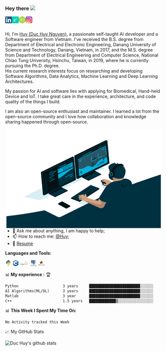 ### Hey there <img src="https://media.giphy.com/media/hvRJCLFzcasrR4ia7z/giphy.gif" width="25px">


<a href="https://www.linkedin.com/in/duc-huy-nguyen-242a69163/">
  <img align="left" alt="Duc Huy's LinkedIN" width="22px" src="images_and_icons/linkedin-logo-copy.png" />
</a>

<a href="https://www.researchgate.net/profile/Duc-Nguyen-162">
  <img align="left" alt="Duc Huy's Research Gate" width="22px" src="images_and_icons/ResearchGateLogo.png" />
</a>

<a href="https://orcid.org/0000-0003-0216-2946">
  <img align="left" alt="Duc Huy's ORCID" width="22px" src="images_and_icons/ORCID_LOGO.png" />
</a>

<a href="https://www.instagram.com/dhuynguyen94/">
  <img align="left" alt="Duc Huy's ORCID" width="22px" src="images_and_icons/new_instagram_logo-1024x1024.jpg" />
</a>
<br>

<br>Hi, I'm [Huy (Duc Huy Nguyen)](https://www.linkedin.com/in/duc-huy-nguyen-242a69163/), a passionate self-taught AI developer and a Software engineer from Vietnam.
I've received the B.S. degree from Department of Electrical and Electronic Engineering, Danang University of Science and Technology, Danang, Vietnam, in 2017, 
and the M.S. degree from Department of Electrical Engineering and Computer Science, National Chiao Tung University, Hsinchu, Taiwan, in 2019, 
where he is currently pursuing the Ph.D. degree.  
His current research interests focus on researching and developing 
Software Algorithms, 
Data Analytics, 
Machine Learning 
and Deep Learning Architectures.
 
My passion for AI and software lies with applying for Biomedical, Hand-held Device and IoT. 
I take great care in the experience, architecture, and code quality of the things I build.

I am also an open-source enthusiast and maintainer. I learned a lot from the open-source community and I love how collaboration and knowledge sharing happened through open-source.


  <img align="right" alt="GIF" src="code.gif?raw=true" width="500" height="320" />
  
- 💬 Ask me about anything, I am happy to help;
- 📫 How to reach me: [@Huy](https://dhuynguyen94.github.io/);
- 📝 [Resume](https://dhuynguyen94.github.io/documents/CV_2021_academic_NGUYENDUCHUY_main.pdf)

**Languages and Tools:**  

<code><img height="20" src="images_and_icons/python_logo.png"></code>
<code><img height="20" src="images_and_icons/cpp_logo.png"></code>
<code><img height="20" src="images_and_icons/MySQL-Logo.wine.png"></code>
<code><img height="20" src="images_and_icons/postgresSQL_logo.png"></code>
<code><img height="20" src="images_and_icons/Icon-Matlab_0.png"></code>

📊 **My experience :** 🏆
<!--START_SECTION:waka-->
```text
Python                    3 years     ███████████████████████░░░░░░   
AI Algorithms(ML/DL)      3 years     ███████████████████████░░░░░░  
Matlab                    3 year      ███████████████████████░░░░░░    
C++                       1.5 years   ████████████▒░░░░░░░░░░░░░░░░   
```


📊 **This Week I Spent My Time On:**
<!--START_SECTION:waka-->
```text
No Activity tracked this Week
```
<!--END_SECTION:waka-->



📈 My GitHub Stats

![Duc Huy's github stats](https://github-readme-stats.vercel.app/api?username=dhuynguyen94&show_icons=true&theme=radical)




